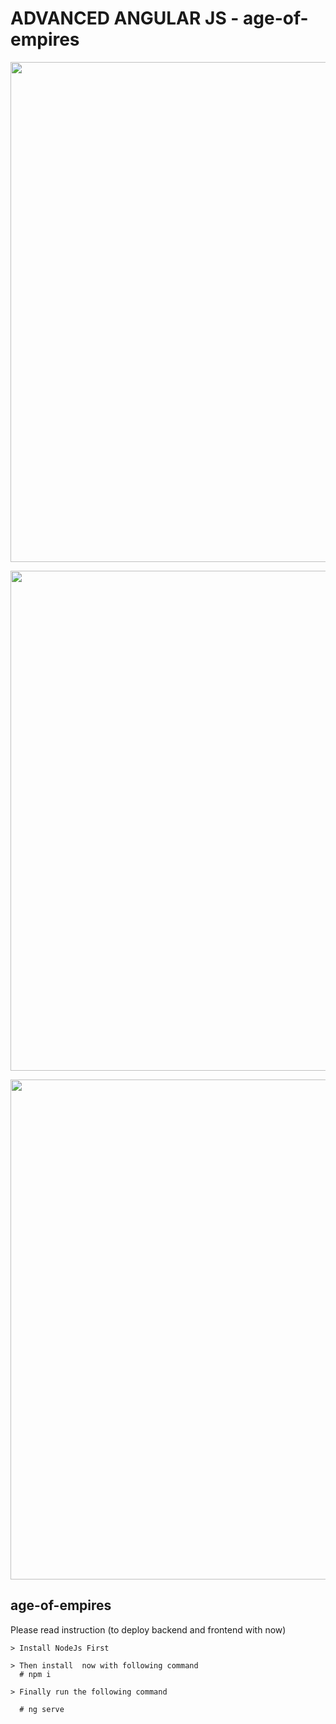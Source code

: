 # ADVANCED ANGULAR JS - age-of-empires

<p align="center"><img src="./screenshot/image_1.png" width="800"></p>
<p align="center"><img src="./screenshot/image_2.png" width="800"></p>
<p align="center"><img src="./screenshot/image_3.png" width="800"></p>

## age-of-empires
	  
Please read instruction (to deploy backend and frontend with now)

    > Install NodeJs First

    > Then install  now with following command
      # npm i 

    > Finally run the following command 

      # ng serve



